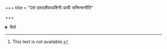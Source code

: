 +++
title = "09 एकादशैकादशिनीः प्राचीः सम्मिन्वन्तीति"

+++

<details><summary>थिते</summary>

9. According to the Brāhmaṇa-text of Kālabavins[^1] the fix eleven groups of eleven (posts) from the west to eastern direction.  

[^1]: This text is not available.  
</details>
